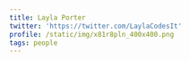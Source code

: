 ```yaml
---
title: Layla Porter
twitter: 'https://twitter.com/LaylaCodesIt'
profile: /static/img/x81r8pln_400x400.png
tags: people
---
```



